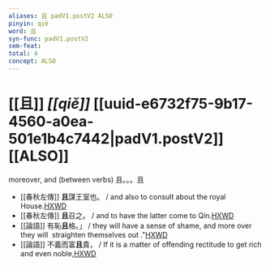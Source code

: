 ```yaml
---
aliases: 且 padV1.postV2 ALSO
pinyin: qiě
word: 且
syn-func: padV1.postV2
sem-feat: 
total: 4
concept: ALSO 
---
```

# [[且]] *[[qiě]]*  [[uuid-e6732f75-9b17-4560-a0ea-501e1b4c7442|padV1.postV2]] [[ALSO]]
moreover, and (between verbs) 且。。。且
 - [[春秋左傳]] **且**謀王室也。 / and also to consult about the royal House.[HXWD](https://hxwd.org/textview.html?location=KR1e0001_tls_005-204a.1)
 - [[春秋左傳]] **且**召之。 / and to have the latter come to Qín.[HXWD](https://hxwd.org/textview.html?location=KR1e0001_tls_005-241a.4)
 - [[論語]] 有恥**且**格。」 / they will have a sense of shame, and more over they will  straighten themselves out ."[HXWD](https://hxwd.org/textview.html?location=KR1h0004_tls_002-4a.1)
 - [[論語]] 不義而富**且**貴， / If it is a matter of offending rectitude to get rich and even noble,[HXWD](https://hxwd.org/textview.html?location=KR1h0004_tls_007-20a.6)